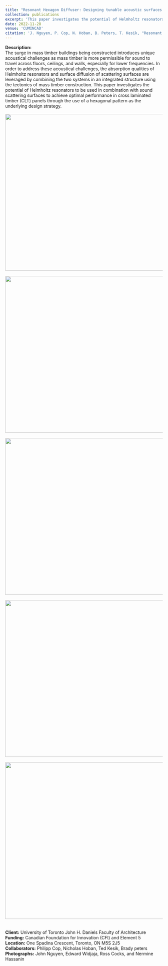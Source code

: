 ```yaml
---
title: "Resonant Hexagon Diffuser: Designing tunable acoustic surfaces by combining sound scattering and Helmholtz resonators"
collection: publications
excerpt: 'This paper investigates the potential of Helmholtz resonators to be used in combination with sound scattering surfaces to achieve optimal perfor- mance in cross laminated timber (CLT) panels through the use of a hexagonal pattern as the underlying design strategy.'
date: 2022-11-28
venue: 'CUMINCAD'
citation: 'J. Nguyen, P. Cop, N. Hoban, B. Peters, T. Kesik, "Resonant Hexagon Diffuser: Designing tunable acoustic surfaces by combining sound scattering and Helmholtz resonators," in Proceedings of ACADIA 2022 - Association for Computer Aided Design in Architecture, pp.546-557. ISBN 979-8-9860805-8-1'
---
```

**Description:**
<br/>The surge in mass timber buildings being constructed introduces unique acoustical challenges as mass timber is more permissible for sound to travel across floors, ceilings, and walls, especially for lower frequencies. In order to address these acoustical challenges, the absorption qualities of Helmholtz resonators and surface diffusion of scattering surfaces are leveraged by combining the two systems in an integrated structure using the tectonics of mass timber construction. This paper investigates the potential of Helmholtz resonators to be used in combination with sound scattering surfaces to achieve optimal performance in cross laminated timber (CLT) panels through the use of a hexagonal pattern as the underlying design strategy.
<br/>
<br/> <img src='/design/images/HEX2.png' width="700" height="500">
<br/>
<br/> <img src='/design/images/HEXB.png' width="700" height="500">
<br/>
<br/> <img src='/design/images/HEXV.gif' width="700" height="500">
<br/>
<br/> <img src='/design/images/HEXV1.gif' width="700" height="500">
<br/>
<br/> <img src='/design/images/HEX1.png' width="700" height="500">
<br/>
<br/>
<br/> **Client:** University of Toronto John H. Daniels Faculty of Architecture
<br/> **Funding:** Canadian Foundation for Innovation (CFI) and Element 5
<br/> **Location:**  One Spadina Crescent, Toronto, ON M5S 2J5
<br/> **Collaborators:** Philipp Cop, Nicholas Hoban, Ted Kesik, Brady peters
<br/> **Photographs:** John Nguyen, Edward Widjaja, Ross Cocks, and Nermine Hassanin
